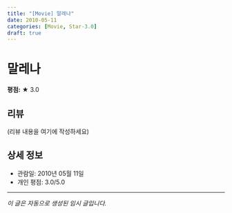 ```yaml
---
title: "[Movie] 말레나"
date: 2010-05-11
categories: [Movie, Star-3.0]
draft: true
---
```


# 말레나

**평점:** ★ 3.0

## 리뷰

(리뷰 내용을 여기에 작성하세요)

## 상세 정보

- 관람일: 2010년 05월 11일
- 개인 평점: 3.0/5.0

---

*이 글은 자동으로 생성된 임시 글입니다.*
